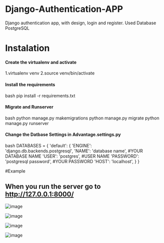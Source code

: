 # Django-Authentication-APP
Django authentication app, with design, login and register. Used Database PostgreSQL



# Instalation
#### Create the virtualenv and activate

1.virtualenv venv
2.source venv/bin/activate

#### Install the requirements
bash
pip install -r requirements.txt


#### Migrate and Runserver
bash
python manage.py makemigrations
python manage.py migrate
python manage.py runserver

#### Change the Datbase Settings in Advantage.settings.py
bash
DATABASES = {
    'default': {
        'ENGINE': 'django.db.backends.postgresql',
        'NAME': 'database name',              #YOUR DATABASE NAME
        'USER': 'postgres',                   #USER NAME
        'PASSWORD': 'postgresql password',    #YOUR PASSWORD
        'HOST': 'localhost',
    }
}

#Example

## When you run the server go to http://127.0.0.1:8000/
 
![image](https://user-images.githubusercontent.com/80199144/151259577-65ccea8c-85e1-4da1-9417-3c0e3358941c.png)

![image](https://user-images.githubusercontent.com/80199144/151259656-77de43be-d7dd-4e1c-a529-01d9eec3bb56.png)


![image](https://user-images.githubusercontent.com/80199144/151259624-884a82db-dfa6-4e2a-8ea0-e5f628e0a988.png)

![image](https://user-images.githubusercontent.com/80199144/151259598-09762e8d-4d7f-421f-9f4a-5f99f09348aa.png)

